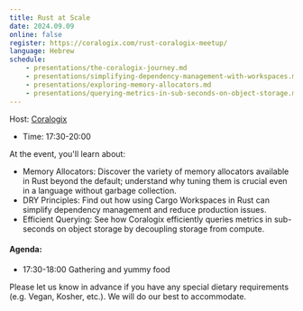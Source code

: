 ```yaml
---
title: Rust at Scale
date: 2024.09.09
online: false
register: https://coralogix.com/rust-coralogix-meetup/
language: Hebrew
schedule:
    - presentations/the-coralogix-journey.md
    - presentations/simplifying-dependency-management-with-workspaces.md
    - presentations/exploring-memory-allocators.md
    - presentations/querying-metrics-in-sub-seconds-on-object-storage.md
---
```



Host: [Coralogix](https://coralogix.com/)

* Time: 17:30-20:00

At the event, you'll learn about:

* Memory Allocators: Discover the variety of memory allocators available in Rust beyond the default; understand why tuning them is crucial even in a language without garbage collection.
* DRY Principles: Find out how using Cargo Workspaces in Rust can simplify dependency management and reduce production issues.
* Efficient Querying: See how Coralogix efficiently queries metrics in sub-seconds on object storage by decoupling storage from compute.

#### Agenda:

* 17:30-18:00 Gathering and yummy food

Please let us know in advance if you have any special dietary requirements (e.g. Vegan, Kosher, etc.). We will do our best to accommodate.

